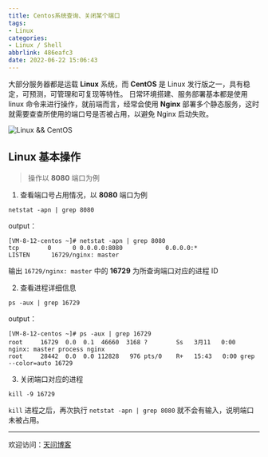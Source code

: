 ```yaml
---
title: Centos系统查询、关闭某个端口
tags:
- Linux
categories:
- Linux / Shell
abbrlink: 486eafc3
date: 2022-06-22 15:06:43
---
```


大部分服务器都是运载 **Linux** 系统，而 **CentOS** 是 Linux 发行版之一，具有稳定，可预测，可管理和可复现等特性。
日常环境搭建、服务部署基本都是使用 linux 命令来进行操作，就前端而言，经常会使用 **Nginx** 部署多个静态服务，这时就需要查查所使用的端口号是否被占用，以避免 Nginx 启动失败。 

![Linux && CentOS](https://tiven.cn/static/img/img-linux-02-T5XKKrMZDxYZDUAwloGVI.jpg)

[//]: # (<!-- more -->)

## Linux 基本操作

> 操作以 **8080** 端口为例

1. 查看端口号占用情况，以 **8080** 端口为例

```shell
netstat -apn | grep 8080
```

output：

```text
[VM-8-12-centos ~]# netstat -apn | grep 8080
tcp        0      0 0.0.0.0:8080            0.0.0.0:*               LISTEN      16729/nginx: master 
```

输出 `16729/nginx: master` 中的 **16729** 为所查询端口对应的进程 ID

2. 查看进程详细信息

```shell
ps -aux | grep 16729
```

output：

```text
[VM-8-12-centos ~]# ps -aux | grep 16729
root     16729  0.0  0.1  46660  3168 ?        Ss   3月11   0:00 nginx: master process nginx
root     28442  0.0  0.0 112828   976 pts/0    R+   15:43   0:00 grep --color=auto 16729
```

3. 关闭端口对应的进程

```shell
kill -9 16729
```

`kill` 进程之后，再次执行 `netstat -apn | grep 8080` 就不会有输入，说明端口未被占用。

---

欢迎访问：[天问博客](https://tiven.cn/p/486eafc3/ "天问博客-专注于大前端技术")



